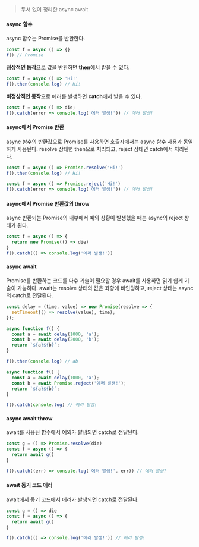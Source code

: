 > 두서 없이 정리한 async await

#### async 함수
async 함수는 Promise를 반환한다.
```js
const f = async () => {}
f() // Promise
```
**정상적인 동작**으로 값을 반환하면 **then**에서 받을 수 있다.
```js
const f = async () => 'Hi!'
f().then(console.log) // Hi!
```

**비정상적인 동작**으로 에러를 발생하면 **catch**에서 받을 수 있다.
```js
const f = async () => die;
f().catch(error => console.log('에러 발생!')) // 에러 발생!
```

#### async에서 Promise 반환
async 함수의 반환값으로 Promise를 사용하면 호출자에서는 async 함수 사용과 동일하게 사용된다.
resolve 상태면 then으로 처리되고, reject 상태면 catch에서 처리된다.
```js
const f = async () => Promise.resolve('Hi!')
f().then(console.log) // Hi!
```
```js
const f = async () => Promise.reject('Hi!')
f().catch(error => console.log('에러 발생!')) // 에러 발생!
```

#### async에서 Promise 반환값의 throw
async 반환되는 Promise의 내부에서 예외 상황이 발생했을 때는 async의 reject 상태가 된다.
```js
const f = async () => {
  return new Promise(() => die)
}
f().catch(() => console.log('에러 발생!'))
```

#### async await
Promise를 반환하는 코드를 다수 기술이 필요할 경우 await를 사용하면 읽기 쉽게 기술이 가능하다. await는 resolve 상태의 값은 좌항에 바인딩하고, reject 상태는 async의 catch로 전달된다.

```js
const delay = (time, value) => new Promise(resolve => {
  setTimeout(() => resolve(value), time);
});
```

```js
async function f() {
  const a = await delay(1000, 'a');
  const b = await delay(2000, 'b');
  return `${a}${b}`;
}

f().then(console.log) // ab
```

```js
async function f() {
  const a = await delay(1000, 'a');
  const b = await Promise.reject('에러 발생!');
  return `${a}${b}`;
}

f().catch(console.log) // 에러 발생!
```

#### async await throw
await를 사용된 함수에서 예외가 발생되면 catch로 전달된다.
```js
const g = () => Promise.resolve(die)
const f = async () => {
  return await g()
}

f().catch((err) => console.log('에러 발생!', err)) // 에러 발생!
```

#### await 동기 코드 에러
await에서 동기 코드에서 에러가 발생되면 catch로 전달된다.
```js
const g = () => die
const f = async () => {
  return await g()
}

f().catch(() => console.log('에러 발생!')) // 에러 발생!
```